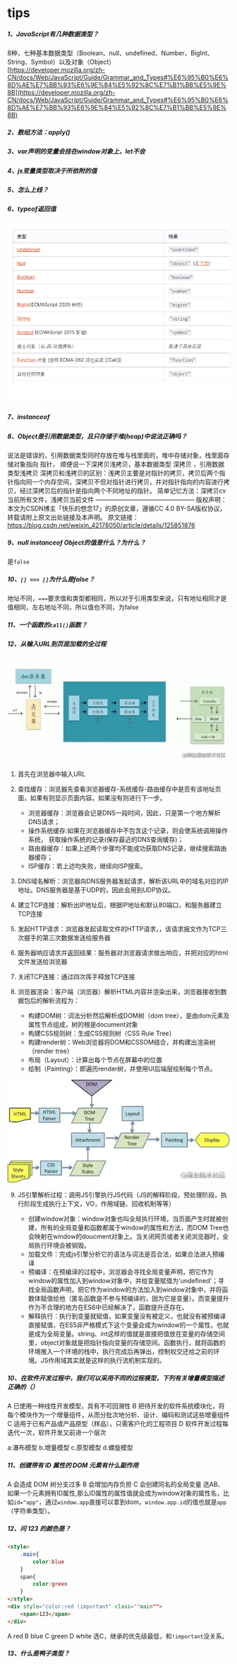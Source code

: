 
# tips

##### 1、JavaScript有几种数据类型？
8种，七种基本数据类型（Boolean、null、undefined、Number、BigInt、String、Symbol）以及对象（Object）   
[https://developer.mozilla.org/zh-CN/docs/Web/JavaScript/Guide/Grammar_and_Types#%E6%95%B0%E6%8D%AE%E7%BB%93%E6%9E%84%E5%92%8C%E7%B1%BB%E5%9E%8B](https://developer.mozilla.org/zh-CN/docs/Web/JavaScript/Guide/Grammar_and_Types#%E6%95%B0%E6%8D%AE%E7%BB%93%E6%9E%84%E5%92%8C%E7%B1%BB%E5%9E%8B)

##### 2、数组方法：apply()
##### 3、var声明的变量会挂在window对象上，let不会
##### 4、js变量类型取决于所依附的值
##### 5、怎么上线？
##### 6、typeof返回值
![](./imgs/typeof.jpg)
##### 7、instanceof
##### 8、Object是引用数据类型，且只存储于堆(heap)中说法正确吗？
说法是错误的，引用数据类型同时存放在堆与栈里面的，堆中存储对象，栈里面存储对象指向 指针，
顺便说一下深拷贝浅拷贝，基本数据类型 深拷贝 ，引用数据类型浅拷贝
深拷贝和浅拷贝的区别：浅拷贝主要是对指针的拷贝，拷贝后两个指针指向同一个内存空间，深拷贝不但对指针进行拷贝，并对指针指向的内容进行拷贝，经过深拷贝后的指针是指向两个不同地址的指针。
简单记忆方法：深拷贝cv当前所有文件，浅拷贝当前文件
————————————————
版权声明：本文为CSDN博主「快乐的想念17」的原创文章，遵循CC 4.0 BY-SA版权协议，转载请附上原文出处链接及本声明。
原文链接：https://blog.csdn.net/weixin_42178050/article/details/125851876

##### 9、null instanceof Object的值是什么？为什么？
是`false`

##### 10、`[] === []`为什么是false？
地址不同，`===`要求值和类型都相同，所以对于引用类型来说，只有地址相同才是值相同，左右地址不同，所以值也不同，为false

##### 11、一个函数的`call()`函数？

##### 12、从输入URL到页面加载的全过程

![](./imgs/3.awebp)
1. 首先在浏览器中输入URL
2. 查找缓存：浏览器先查看浏览器缓存-系统缓存-路由缓存中是否有该地址页面，如果有则显示页面内容。如果没有则进行下一步。

    - 浏览器缓存：浏览器会记录DNS一段时间，因此，只是第一个地方解析DNS请求；
    - 操作系统缓存:如果在浏览器缓存中不包含这个记录，则会使系统调用操作系统， 获取操作系统的记录(保存最近的DNS查询缓存)；
    - 路由器缓存：如果上述两个步骤均不能成功获取DNS记录，继续搜索路由器缓存；
    - ISP缓存：若上述均失败，继续向ISP搜索。

3. DNS域名解析：浏览器向DNS服务器发起请求，解析该URL中的域名对应的IP地址。DNS服务器是基于UDP的，因此会用到UDP协议。
4. 建立TCP连接：解析出IP地址后，根据IP地址和默认80端口，和服务器建立TCP连接
5. 发起HTTP请求：浏览器发起读取文件的HTTP请求，，该请求报文作为TCP三次握手的第三次数据发送给服务器
6. 服务器响应请求并返回结果：服务器对浏览器请求做出响应，并把对应的html文件发送给浏览器
7. 关闭TCP连接：通过四次挥手释放TCP连接
8. 浏览器渲染：客户端（浏览器）解析HTML内容并渲染出来，浏览器接收到数据包后的解析流程为：
    - 构建DOM树：词法分析然后解析成DOM树（dom tree），是由dom元素及属性节点组成，树的根是document对象
    - 构建CSS规则树：生成CSS规则树（CSS Rule Tree）
    - 构建render树：Web浏览器将DOM和CSSOM结合，并构建出渲染树（render tree）
    - 布局（Layout）：计算出每个节点在屏幕中的位置
    - 绘制（Painting）：即遍历render树，并使用UI后端层绘制每个节点。

![](./imgs/4.awebp)



9. JS引擎解析过程：调用JS引擎执行JS代码（JS的解释阶段，预处理阶段，执行阶段生成执行上下文，VO，作用域链、回收机制等等）

    - 创建window对象：window对象也叫全局执行环境，当页面产生时就被创建，所有的全局变量和函数都属于window的属性和方法，而DOM Tree也会映射在window的doucment对象上。当关闭网页或者关闭浏览器时，全局执行环境会被销毁。
    - 加载文件：完成js引擎分析它的语法与词法是否合法，如果合法进入预编译
    - 预编译：在预编译的过程中，浏览器会寻找全局变量声明，把它作为window的属性加入到window对象中，并给变量赋值为'undefined'；寻找全局函数声明，把它作为window的方法加入到window对象中，并将函数体赋值给他（匿名函数是不参与预编译的，因为它是变量）。而变量提升作为不合理的地方在ES6中已经解决了，函数提升还存在。
    - 解释执行：执行到变量就赋值，如果变量没有被定义，也就没有被预编译直接赋值，在ES5非严格模式下这个变量会成为window的一个属性，也就是成为全局变量。string、int这样的值就是直接把值放在变量的存储空间里，object对象就是把指针指向变量的存储空间。函数执行，就将函数的环境推入一个环境的栈中，执行完成后再弹出，控制权交还给之前的环境。JS作用域其实就是这样的执行流机制实现的。

##### 10、在软件开发过程中，我们可以采用不同的过程模型，下列有关增量模型描述正确的（）
A 已使用一种线性开发模型，具有不可回溯性
B 把待开发的软件系统模块化，将每个模块作为一个增量组件，从而分批次地分析、设计、编码和测试这些增量组件
C 适用于已有产品或产品原型（样品），只需客户化的工程项目
D 软件开发过程每迭代一次，软件开发又前进一个层次

a:瀑布模型
b.增量模型
c.原型模型
d.螺旋模型

##### 11、创建带有 ID 属性的 DOM 元素有什么副作用
A 会造成 DOM 树分支过多
B 会增加内存负担
C 会创建同名的全局变量
选AB、如果一个元素拥有ID属性,那么ID属性的属性值就会成为window对象的属性名，比如`id="app"`，通过`window.app`直接可以拿到dom，`window.app.id`的值也就是`app`（字符串类型）。

##### 12、问 123 的颜色是？
```html
<style>
    .main{
        color:blue
    }
    span{
        color:green
    }
</style>
<div style="color:red !important" class=""main"">
    <span>123</span>
</div>
```
A red
B blue
C green
D white
选C，继承的优先级最低，和`!important`没关系。

##### 13、什么是鸭子类型？